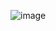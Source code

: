 

![image](https://github.com/NIDAP-Community/Adoptive_transfer_of_membrane-restricted_IL-12-TCR_Tcells/assets/21298645/d8f36198-740a-48a3-9585-c75c4a3b756e)

